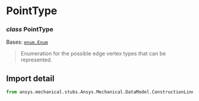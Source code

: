 # PointType

<a id="PointType"></a>

### *class* PointType

Bases: [`enum.Enum`](https://docs.python.org/3/library/enum.html#enum.Enum)

> Enumeration for the possible edge vertex types that can be represented.

> <!-- !! processed by numpydoc !! -->

<a id="import-detail"></a>

## Import detail

```python
from ansys.mechanical.stubs.Ansys.Mechanical.DataModel.ConstructionLines import PointType
```

